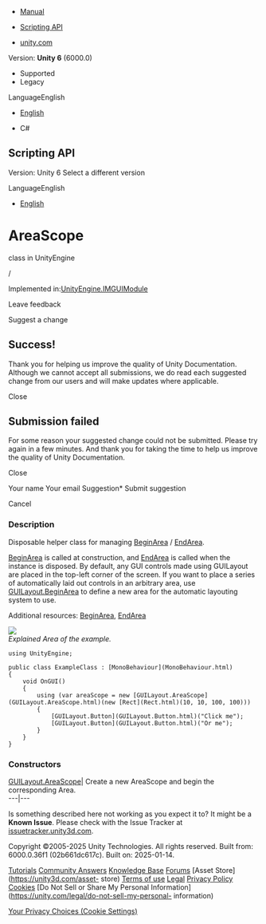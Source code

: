 [ ]()

  * [Manual](../Manual/index.html)
  * [Scripting API](../ScriptReference/index.html)

  * [unity.com](https://unity.com/)

Version: **Unity 6** (6000.0)

  * Supported
  * Legacy

LanguageEnglish

  * [English]()

  * C#

[ ](https://docs.unity3d.com)

## Scripting API

Version: Unity 6 Select a different version

LanguageEnglish

  * [English]()

# AreaScope

class in UnityEngine

/

Implemented in:[UnityEngine.IMGUIModule](UnityEngine.IMGUIModule.html)

Leave feedback

Suggest a change

## Success!

Thank you for helping us improve the quality of Unity Documentation. Although
we cannot accept all submissions, we do read each suggested change from our
users and will make updates where applicable.

Close

## Submission failed

For some reason your suggested change could not be submitted. Please <a>try
again</a> in a few minutes. And thank you for taking the time to help us
improve the quality of Unity Documentation.

Close

Your name Your email Suggestion* Submit suggestion

Cancel

[ ]()

### Description

Disposable helper class for managing [BeginArea](GUILayout.BeginArea.html) /
[EndArea](GUILayout.EndArea.html).

[BeginArea](GUILayout.BeginArea.html) is called at construction, and
[EndArea](GUILayout.EndArea.html) is called when the instance is disposed. By
default, any GUI controls made using GUILayout are placed in the top-left
corner of the screen. If you want to place a series of automatically laid out
controls in an arbitrary area, use
[GUILayout.BeginArea](GUILayout.BeginArea.html) to define a new area for the
automatic layouting system to use.  
  
Additional resources: [BeginArea](GUILayout.BeginArea.html),
[EndArea](GUILayout.EndArea.html)  
  
![](../StaticFiles/ScriptRefImages/GUILayoutArea.png)  
_Explained Area of the example._

    
    
    using UnityEngine;  
      
    public class ExampleClass : [MonoBehaviour](MonoBehaviour.html)
    {
        void OnGUI()
        {
            using (var areaScope = new [GUILayout.AreaScope](GUILayout.AreaScope.html)(new [Rect](Rect.html)(10, 10, 100, 100)))
            {
                [GUILayout.Button](GUILayout.Button.html)("Click me");
                [GUILayout.Button](GUILayout.Button.html)("Or me");
            }
        }
    }
    

### Constructors

[GUILayout.AreaScope](GUILayout.AreaScope-ctor.html)| Create a new AreaScope
and begin the corresponding Area.  
---|---  
  
Is something described here not working as you expect it to? It might be a
**Known Issue**. Please check with the Issue Tracker at
[issuetracker.unity3d.com](https://issuetracker.unity3d.com).

Copyright ©2005-2025 Unity Technologies. All rights reserved. Built from:
6000.0.36f1 (02b661dc617c). Built on: 2025-01-14.

[Tutorials](https://unity3d.com/learn) [Community
Answers](https://answers.unity3d.com) [Knowledge
Base](https://support.unity3d.com/hc/en-us)
[Forums](https://forum.unity3d.com) [Asset Store](https://unity3d.com/asset-
store) [Terms of use](https://docs.unity3d.com/Manual/TermsOfUse.html)
[Legal](https://unity.com/legal) [Privacy
Policy](https://unity.com/legal/privacy-policy)
[Cookies](https://unity.com/legal/cookie-policy) [Do Not Sell or Share My
Personal Information](https://unity.com/legal/do-not-sell-my-personal-
information)

[Your Privacy Choices (Cookie Settings)](javascript:void\(0\);)

